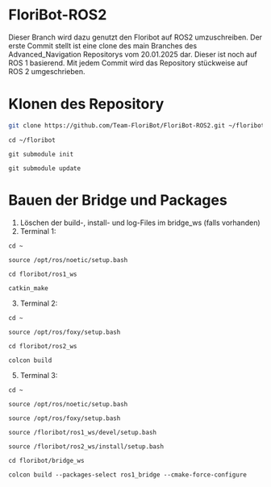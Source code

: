 # FloriBot-ROS2
Dieser Branch wird dazu genutzt den Floribot auf ROS2 umzuschreiben.
Der erste Commit stellt ist eine clone des main Branches des Advanced_Navigation Repositorys vom 20.01.2025 dar.
Dieser ist noch auf ROS 1 basierend.
Mit jedem Commit wird das Repository stückweise auf ROS 2 umgeschrieben.

# Klonen des Repository
```bash
git clone https://github.com/Team-FloriBot/FloriBot-ROS2.git ~/floribot
```
```
cd ~/floribot
```
```
git submodule init
```
```
git submodule update
```

# Bauen der Bridge und Packages
1. Löschen der build-, install- und log-Files im bridge_ws (falls vorhanden)
2. Terminal 1:
```
cd ~
```
```
source /opt/ros/noetic/setup.bash
```
```
cd floribot/ros1_ws
```
```
catkin_make
```
3. Terminal 2:
```
cd ~
```
```
source /opt/ros/foxy/setup.bash
```
```
cd floribot/ros2_ws
```
```
colcon build
```
5. Terminal 3:
```
cd ~
```
```
source /opt/ros/noetic/setup.bash
```
```
source /opt/ros/foxy/setup.bash
```
```
source /floribot/ros1_ws/devel/setup.bash
```
```
source /floribot/ros2_ws/install/setup.bash
```
```
cd floribot/bridge_ws
```
```
colcon build --packages-select ros1_bridge --cmake-force-configure
```
